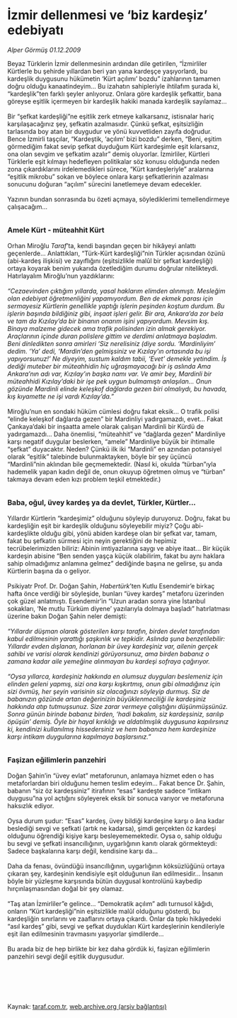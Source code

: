 # İzmir dellenmesi ve ‘biz kardeşiz’ edebiyatı

*Alper Görmüş 01.12.2009*

<div class="taraf_structure_2col_1zq">
<div class="margen_n">



 <p>Beyaz Türklerin İzmir dellenmesinin ardından dile getirilen, “İzmirliler Kürtlerle bu şehirde yıllardan beri yan yana kardeşçe yaşıyorlardı, bu kardeşlik duygusunu hükümetin ‘Kürt açılımı’ bozdu” izahlarının tamamen doğru olduğu kanaatindeyim... Bu izahatın sahipleriyle ihtilafım şurada ki, “kardeşlik”ten farklı şeyler anlıyoruz. Onlara göre kardeşlik şefkattir, bana göreyse eşitlik içermeyen bir kardeşlik hakiki manada kardeşlik sayılamaz... <br/><br/>Bir “şefkat kardeşliği”ne eşitlik zerk etmeye kalkarsanız, istisnalar hariç karşılaşacağınız şey, şefkatin azalmasıdır. Çünkü şefkat, eşitsizliğin tarlasında boy atan bir duygudur ve yönü kuvvetliden zayıfa doğrudur. Bence İzmirli taşçılar, “Kardeştik, ‘açılım’ bizi bozdu” derken, “Beni, eşitim görmediğim fakat sevip şefkat duyduğum Kürt kardeşimle eşit kılarsanız, ona olan sevgim ve şefkatim azalır” demiş oluyorlar. İzmirliler, Kürtleri Türklerle eşit kılmayı hedefleyen politikalar söz konusu olduğunda neden zona çıkardıklarını irdelemedikleri sürece, “Kürt kardeşleriyle” aralarına “eşitlik mikrobu” sokan ve böylece onlara karşı şefkatlerinin azalması sonucunu doğuran “açılım” sürecini lanetlemeye devam edecekler. <br/><br/>Yazının bundan sonrasında bu özeti açmaya, söylediklerimi temellendirmeye çalışacağım...<b> <br/><br/><br/><font size="3">Amele Kürt - müteahhit Kürt</font></b><font size="3"> <br/></font><br/>Orhan Miroğlu <i>Taraf</i>’ta, kendi başından geçen bir hikâyeyi anlattı geçenlerde... Anlattıkları, “Türk-Kürt kardeşliği”nin Türkler açısından özünü (abi-kardeş ilişkisi) ve zayıflığını (eşitsizlikle malûl bir şefkat kardeşliği) ortaya koyarak benim yukarıda özetlediğim durumu doğrular nitelikteydi. Hatırlayalım Miroğlu’nun yazdıklarını:<i> <br/><br/>“Cezaevinden çıktığım yıllarda, yasal haklarım elimden alınmıştı. Mesleğim olan edebiyat öğretmenliğini yapamıyordum. Ben de ekmek parası için sermayesiz Kürtlerin genellikle yaptığı işlerin peşinden koştum durdum. Bu işlerin başında bildiğiniz gibi, inşaat işleri gelir. Bir ara, Ankara’da zor bela ve tam da Kızılay’da bir binanın onarım işini yapıyordum. Mevsim kış. Binaya malzeme gidecek ama trafik polisinden izin almak gerekiyor. Araçlarının içinde duran polislere gittim ve derdimi anlatmaya başladım. Beni dinledikten sonra amirleri ‘Siz nerelisiniz (diye sordu. ‘Mardinliyim’ dedim. ‘Ya’ dedi, ‘Mardin’den gelmişsiniz ve Kızılay’ın ortasında bu işi yapıyorsunuz!’ Ne diyeyim, sustum kaldım tabii, ‘Evet’ demekle yetindim. İş dediği muteber bir müteahhidin hiç uğraşmayacağı bir iş aslında Ama Ankara’nın adı var, Kızılay’ın başka namı var. Ve amir bey, Mardinli bir müteahhidi Kızılay’daki bir işe pek uygun bulmamıştı anlaşılan... Onun gözünde Mardinli elinde keleşkof dağlarda gezen biri olmalıydı, bu havada, kış kıyamette ne işi vardı Kızılay’da.”</i> <br/><br/>Miroğlu’nun en sondaki hüküm cümlesi doğru fakat eksik... O trafik polisi “elinde keleşkof dağlarda gezen” bir Mardinliyi yadırgamazdı, evet... Fakat Çankaya’daki bir inşaatta amele olarak çalışan Mardinli bir Kürdü de yadırgamazdı... Daha önemlisi, “müteahhit” ve “dağlarda gezen” Mardinliye karşı negatif duygular beslerken, “amele” Mardinliye büyük bir ihtimalle “şefkat” duyacaktır. Neden? Çünkü ilk iki “Mardinli” en azından potansiyel olarak “eşitlik” talebinde bulunmaktayken, böyle bir şey üçüncü “Mardinli”nin aklından bile geçmemektedir. (Nasıl ki, okulda “türban”ıyla hademelik yapan kadın değil de, onun okuyup öğretmen olmuş ve “türban” takmaya devam eden kızı problem teşkil etmektedir.)<b> <br/><br/><br/><font size="3">Baba, oğul, üvey kardeş ya da devlet, Türkler, Kürtler...</font></b> <br/><br/>Yıllardır Kürtlerin “kardeşimiz” olduğunu söyleyip duruyoruz. Doğru, fakat bu kardeşliğin eşit bir kardeşlik olduğunu söyleyebilir miyiz? Çoğu abi-kardeşlikte olduğu gibi, yönü abiden kardeşe olan bir şefkat var, tamam, fakat bu şefkatin sürmesi için neyin gerektiğini de hepimiz tecrübelerimizden biliriz: Abinin imtiyazlarına saygı ve abiye itaat... Bir küçük kardeşin abisine “Ben senden yaşça küçük olabilirim, fakat bu aynı haklara sahip olmadığımız anlamına gelmez” dediğinde başına ne gelirse, şu anda Kürtlerin başına da o geliyor. <br/><br/>Psikiyatr Prof. Dr. Doğan Şahin, <i>Habertürk</i>’ten Kutlu Esendemir’e birkaç hafta önce verdiği bir söyleşide, bunları “üvey kardeş” metaforu üzerinden çok güzel anlatmıştı. Esendemir’in “Uzun aradan sonra yine İstanbul sokakları, ‘Ne mutlu Türküm diyene’ yazılarıyla dolmaya başladı” hatırlatması üzerine bakın Doğan Şahin neler demişti:<i> <br/><br/>“Yıllardır düşman olarak gösterilen karşı tarafın, birden devlet tarafından kabul edilmesinin yarattığı şaşkınlık ve tepkidir. Aslında şuna benzetilebilir: Yıllardır evden dışlanan, horlanan bir üvey kardeşiniz var, ailenin gerçek sahibi ve varisi olarak kendinizi görüyorsunuz, ama birden babanız o zamana kadar aile</i> <i>yemeğine alınmayan bu kardeşi sofraya çağırıyor. <br/><br/>“Oysa yıllarca, kardeşiniz hakkında en olumsuz duyguları beslemeniz için elinden geleni yapmış, sizi ona karşı kışkırtmış, onun gibi olmadığınız için sizi övmüş, her şeyin varisinin siz olacağınızı söyleyip durmuş. Siz de babanızın gözünde artan değerinizin büyüklenmeciliği ile kardeşiniz hakkında atıp tutmuşsunuz. Size zarar vermeye çalıştığını düşünmüşsünüz. Sonra günün birinde babanız birden, ‘hadi bakalım, siz kardeşsiniz, sarılıp öpüşün’ demiş. Öyle bir hayal kırıklığı ve aldatılmışlık duygusuna kapılırsınız ki, kendinizi kullanılmış hissedersiniz ve hem babanıza hem kardeşinize karşı intikam duygularına kapılmaya başlarsınız.”</i><b> <br/><br/><br/><font size="3">Faşizan eğilimlerin panzehiri</font></b> <br/><br/>Doğan Şahin’in “üvey evlat” metaforunun, anlamaya hizmet eden o has metaforlardan biri olduğunu hemen teslim edeyim... Fakat bence Dr. Şahin, babanın “siz öz kardeşsiniz” itirafının “esas” kardeşte sadece “intikam duygusu”na yol açtığını söyleyerek eksik bir sonuca varıyor ve metaforuna haksızlık ediyor. <br/><br/>Oysa durum şudur: “Esas” kardeş, üvey bildiği kardeşine karşı o âna kadar beslediği sevgi ve şefkati (artık ne kadarsa), şimdi gerçekten öz kardeşi olduğunu öğrendiği kişiye karşı besleyememektedir. Oysa o, sahip olduğu bu sevgi ve şefkati insancıllığının, uygarlığının kanıtı olarak görmekteydi: Sadece başkalarına karşı değil, kendisine karşı da... <br/><br/>Daha da fenası, övündüğü insancıllığının, uygarlığının köksüzlüğünü ortaya çıkaran şey, kardeşinin kendisiyle eşit olduğunun ilan edilmesidir... İnsanın böyle bir yüzleşme karşısında bütün duygusal kontrolünü kaybedip hırçınlaşmasından doğal bir şey olamaz. <br/><br/>“Taş atan İzmirliler”e gelince... “Demokratik açılım” adlı turnusol kâğıdı, onların “Kürt kardeşliği”nin eşitsizlikle malûl olduğunu gösterdi, bu kardeşliğin sınırlarını ve zaaflarını ortaya çıkardı. Onlar da tıpkı hikâyedeki “asıl kardeş” gibi, sevgi ve şefkat duydukları Kürt kardeşlerinin kendileriyle eşit ilan edilmesinin travmasını yaşıyorlar şimdilerde... <br/><br/>Bu arada biz de hep birlikte bir kez daha gördük ki, faşizan eğilimlerin panzehiri sevgi değil eşitlik duygusudur.</p>
<br/>
<br/>
<br/>



<br/>


<div id="taraf_not">
</div>

</div>


</div>

Kaynak: [taraf.com.tr](http://www.taraf.com.tr:80/makale/8795.htm), [web.archive.org (arşiv bağlantısı)](http://web.archive.org/web/20100213090347/http://www.taraf.com.tr:80/makale/8795.htm)
